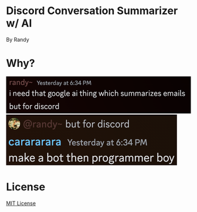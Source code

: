 # Discord Conversation Summarizer w/ AI
By Randy

# Why?
![Image](docs/img/hook-1.png)
![Image](docs/img/hook-2.png)

# License
[MIT License](https://fcrh.mit-license.org/)